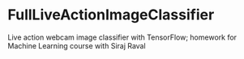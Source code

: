 # FullLiveActionImageClassifier
Live action webcam image classifier with TensorFlow; homework for Machine Learning course with Siraj Raval

